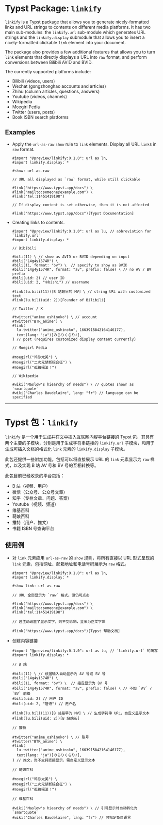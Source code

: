 # Typst Package: `linkify`

`linkify` is a Typst package that allows you to generate nicely-formatted links and URL strings to contents on different media platforms. It has two main sub-modules: the `linkify.url` sub-module which generates URL strings and the `linkify.display` submodule that allows you to insert a nicely-formatted clickable `link` element into your document.

The package also provides a few additional features that allows you to turn `link` elements that directly displays a URL into `raw` format, and perform conversions between Bilibili AVID and BVID.

The currently supported platforms include:

- Bilibili (videos, users)
- Wechat (gongzhonghao accounts and articles)
- Zhihu (column articles, questions, answers)
- Youtube (videos, channels)
- Wikipedia
- Moegirl Pedia
- Twitter (users, posts)
- Book ISBN search platforms

## Examples

* Apply the `url-as-raw` `show` rule to `link` elements. Display all URL `link`s in `raw` format.

    ```typst
    #import "@preview/linkify:0.1.0": url as ln,
    #import linkify.display: *

    #show: url-as-raw

    // URL all displayed as `raw` format, while still clickable

    #link("https://www.typst.app/docs") \
    #link("mailto:someone@example.com") \
    #link("tel:11451419198")

    // If display content is set otherwise, then it is not affected

    #link("https://www.typst.app/docs")[Typst Documentation]
    ```


* Creating links to contents.

    ```typst
    #import "@preview/linkify:0.1.0": url as lu, // abbreviation for `linkify.url`
    #import linkify.display: *

    // Bibibili

    #bili(11) \ // show as AVID or BVID depending on input
    #bili("14g4y1574R") \
    #bili(11, format: "bv") \  // specify to show as BVID
    #bili("14g4y1574R", format: "av", prefix: false) \ // no AV / BV prefix
    #bili(uid: 2) // user ID
    #bili(uid: 2, "⑨bishi") // username

    #link(lu.bili(11))[B 站最早的 MV] \ // string URL with customized text
    #link(lu.bili(uid: 2))[Founder of Bilibili]

    // Twitter / X

    #twitter("anime_oshinoko") \ // account
    #twitter("BTR_anime") \
    #link(
      lu.twitter("anime_oshinoko", 1663915842164146177),
      text(lang: "ja")[のらりくらり♪],
    ) // post (requires customized display content currently)

    // Moegirl Pedia

    #moegirl("鸡你太美") \
    #moegirl("二次元禁断综合征") \
    #moegirl("孤独摇滚！")

    // Wikipedia

    #wiki("Maslow's hiearchy of needs") \ // quotes shown as `smartquote`
    #wiki("Charles Baudelaire", lang: "fr") // language can be specified
    ```


---

# Typst 包：`linkify`

`linkify` 是一个用于生成并在文中插入互联网内容平台链接的 Typst 包，其具有两个主要的子模块，分别是用于生成字符串链接的 `linkify.url` 子模块，和用于生成可插入文档的格式化 `link` 元素的 `linkify.display` 子模块。

此包还提供一些附加功能，包括可以将直接展示 URL 的 `link` 元素显示为 `raw` 样式，以及实现 B 站 AV 号和 BV 号的互相转换等。

此包目前已经收录的平台包括：

- B 站（视频、用户）
- 微信（公众号、公众号文章）
- 知乎（专栏文章、问题、答案）
- Youtube（视频、频道）
- 维基百科
- 萌娘百科
- 推特（用户、推文）
- 书籍 ISBN 号查询平台

## 使用例

* 对 `link` 元素应用 `url-as-raw` 的 `show` 规则，将所有直接以 URL 形式呈现的 `link` 元素，包括网址、邮箱地址和电话号码展示为 `raw` 格式。

    ```typst
    #import "@preview/linkify:0.1.0": url as ln,
    #import linkify.display: *

    #show link: url-as-raw

    // URL 全部显示为 `raw` 格式，但仍可点击

    #link("https://www.typst.app/docs") \
    #link("mailto:someone@example.com") \
    #link("tel:11451419198")

    // 若主动设置了显示文字，则不受影响，显示为正文字体

    #link("https://www.typst.app/docs")[Typst 帮助文档]
    ```


* 创建内容链接

    ```typst
    #import "@preview/linkify:0.1.0": url as lu, // `linkify.url` 的简写
    #import linkify.display: *

    // B 站

    #bili(11) \ // 根据输入自动显示为 AV 号或 BV 号
    #bili("14g4y1574R") \
    #bili(11, format: "bv") \  // 指定显示为 BV 号
    #bili("14g4y1574R", format: "av", prefix: false) \ // 不加 `AV` / `BV` 前缀
    #bili(uid: 2) // 用户 ID
    #bili(uid: 2, "碧诗") // 用户名

    #link(lu.bili(11))[B 站最早的 MV] \ // 生成字符串 URL，自定义显示文本
    #link(lu.bili(uid: 2))[B 站站长]

    // 推特

    #twitter("anime_oshinoko") \ // 账号
    #twitter("BTR_anime") \
    #link(
      lu.twitter("anime_oshinoko", 1663915842164146177),
      text(lang: "ja")[のらりくらり♪],
    ) // 推文，尚不支持直接显示，需自定义显示文本

    // 萌娘百科

    #moegirl("鸡你太美") \
    #moegirl("二次元禁断综合征") \
    #moegirl("孤独摇滚！")

    // 维基百科

    #wiki("Maslow's hiearchy of needs") \ // 引号显示时自动转化为 `smartquote`
    #wiki("Charles Baudelaire", lang: "fr") // 可指定条目语言
    ```
